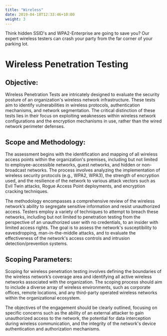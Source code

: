 ```yaml
---
title: "Wireless"
date: 2019-04-18T12:33:46+10:00
weight: 3
---
```


Think hidden SSID's and WPA2-Enterprise are going to save you? Our expert wireless testers can crash your party from the far corner of your parking lot.
<!--more-->

# Wireless Penetration Testing
## Objective:
Wireless Penetration Tests are intricately designed to evaluate the security posture of an organization's wireless network infrastructure. These tests aim to identify vulnerabilities in wireless protocols, authentication mechanisms, and network segmentation. The critical distinction of these tests lies in their focus on exploiting weaknesses within wireless network configurations and the encryption mechanisms in use, rather than the wired network perimeter defenses.

## Scope and Methodology:
The assessment begins with the identification and mapping of all wireless access points within the organization's premises, including but not limited to employee-accessible networks, guest networks, and hidden or non-broadcast networks. The process involves analyzing the implementation of wireless security protocols (e.g., WPA2, WPA3), the strength of encryption used, and the resilience of the network to various attack vectors such as Evil Twin attacks, Rogue Access Point deployments, and encryption cracking techniques.

The methodology encompasses a comprehensive review of the wireless network’s ability to segregate sensitive information and resist unauthorized access. Testers employ a variety of techniques to attempt to breach these networks, including but not limited to penetration testing from the perspective of an unauthorized user with no credentials, to an insider with limited access rights. The goal is to assess the network's susceptibility to eavesdropping, man-in-the-middle attacks, and to evaluate the effectiveness of the network's access controls and intrusion detection/prevention systems.

## Scoping Parameters:
Scoping for wireless penetration testing involves defining the boundaries of the wireless network’s coverage area and identifying all active wireless networks associated with the organization. The scoping process should aim to include a diverse array of wireless environments, such as corporate offices, remote locations, and any third-party operated wireless networks within the organizational ecosystem.

The objectives of the engagement should be clearly outlined, focusing on specific concerns such as the ability of an external attacker to gain unauthorized access to the network, the potential for data interception during wireless communication, and the integrity of the network's device authentication and authorization mechanisms.
